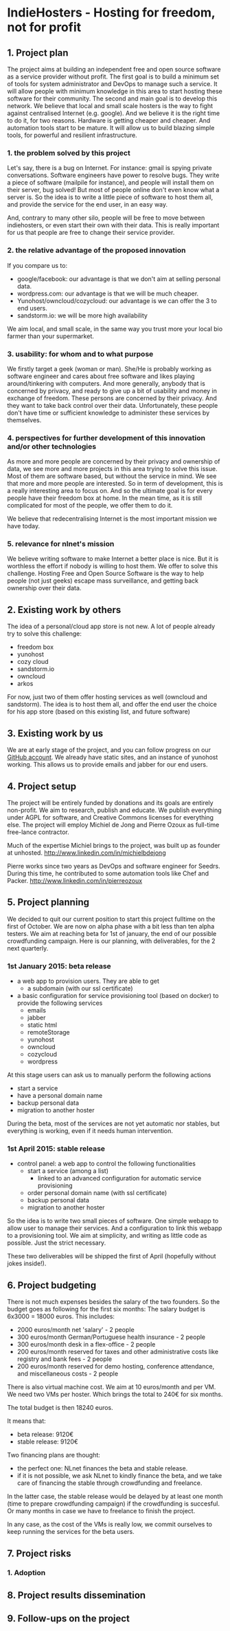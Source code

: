 # IndieHosters - Hosting for freedom, not for profit

## 1. Project plan

The project aims at building an independent free and open source software as a service provider without profit. The first goal is to build a minimum set of tools for system administrator and DevOps to manage such a service. It will allow people with minimum knowledge in this area to start hosting these software for their community. The second and main goal is to develop this network. We believe that local and small scale hosters is the way to fight against centralised Internet (e.g. google). And we believe it is the right time to do it, for two reasons. Hardware is getting cheaper and cheaper. And automation tools start to be mature. It will allow us to build blazing simple tools, for powerful and resilient infrastructure.

### 1. the problem solved by this project

Let's say, there is a bug on Internet. For instance: gmail is spying private conversations. Software engineers have power to resolve bugs. They write a piece of software (mailpile for instance), and people will install them on their server, bug solved! But most of people online don't even know what a server is. So the idea is to write a little piece of software to host them all, and provide the service for the end user, in an easy way.

And, contrary to many other silo, people will be free to move between indiehosters, or even start their own with their data. This is really important for us that people are free to change their service provider.

###  2. the relative advantage of the proposed innovation

If you compare us to:
- google/facebook: our advantage is that we don't aim at selling personal data.
- wordpress.com: our advantage is that we will be much cheaper.
- Yunohost/owncloud/cozycloud: our advantage is we can offer the 3 to end users.
- sandstorm.io: we will be more high availability

We aim local, and small scale, in the same way you trust more your local bio farmer than your supermarket.

###  3. usability: for whom and to what purpose

We firstly target a geek (woman or man). She/He is probably working as software engineer and cares about free software and likes playing around/tinkering with computers. And more generally, anybody that is concerned by privacy, and ready to give up a bit of usability and money in exchange of freedom. These persons are concerned by their privacy. And they want to take back control over their data. Unfortunately, these people don't have time or sufficient knowledge to administer these services by themselves.

###  4. perspectives for further development of this innovation and/or other technologies

As more and more people are concerned by their privacy and ownership of data, we see more and more projects in this area trying to solve this issue. Most of them are software based, but without the service in mind. We see that more and more people are interested. So in term of development, this is a really interesting area to focus on. And so the ultimate goal is for every people have their freedom box at home. In the mean time, as it is still complicated for most of the people, we offer them to do it.

We believe that redecentralising Internet is the most important mission we have today.

###  5. relevance for nlnet's mission

We believe writing software to make Internet a better place is nice. But it is worthless the effort if nobody is willing to host them. We offer to solve this challenge. Hosting Free and Open Source Software is the way to help people (not just geeks) escape mass surveillance, and getting back ownership over their data.

## 2. Existing work by others

The idea of a personal/cloud app store is not new. A lot of people already try to solve this challenge:
- freedom box
- yunohost
- cozy cloud
- sandstorm.io
- owncloud
- arkos

For now, just two of them offer hosting services as well (owncloud and sandstorm). The idea is to host them all, and offer the end user the choice for his app store (based on this existing list, and future software)

## 3. Existing work by us

We are at early stage of the project, and you can follow progress on our [GitHub account](https://github.com/indiehosters/). We already have static sites, and an instance of yunohost working. This allows us to provide emails and jabber for our end users.

## 4. Project setup

The project will be entirely funded by donations and its goals are entirely non-profit. We aim to research, publish and educate. We publish everything under AGPL for software, and Creative Commons licenses for everything else. The project will employ Michiel de Jong and Pierre Ozoux as full-time free-lance contractor. 

Much of the expertise Michiel brings to the project, was built up as founder at unhosted. http://www.linkedin.com/in/michielbdejong

Pierre works since two years as DevOps and software engineer for Seedrs. During this time, he contributed to some automation tools like Chef and Packer. http://www.linkedin.com/in/pierreozoux

## 5. Project planning

We decided to quit our current position to start this project fulltime on the first of October. We are now on alpha phase with a bit less than ten alpha testers. We aim at reaching beta for 1st of january, the end of our possible crowdfunding campaign. Here is our planning, with deliverables, for the 2 next quarterly.

### 1st January 2015: beta release
- a web app to provision users. They are able to get
  - a subdomain (with our ssl certificate)
- a basic configuration for service provisioning tool (based on docker) to provide the following services
  - emails
  - jabber
  - static html
  - remoteStorage
  - yunohost
  - owncloud
  - cozycloud
  - wordpress

At this stage users can ask us to manually perform the following actions
- start a service
- have a personal domain name
- backup personal data
- migration to another hoster

During the beta, most of the services are not yet automatic nor stables, but everything is working, even if it needs human intervention.

### 1st April 2015: stable release

- control panel: a web app to control the following functionalities
  - start a service (among a list)
    - linked to an advanced configuration for automatic service provisioning
  - order personal domain name (with ssl certificate)
  - backup personal data
  - migration to another hoster

So the idea is to write two small pieces of software. One simple webapp to allow user to manage their services. And a configuration to link this webapp to a provisioning tool. We aim at simplicity, and writing as little code as possible. Just the strict necessary.

These two deliverables will be shipped the first of April (hopefully without jokes inside!).

## 6. Project budgeting

There is not much expenses besides the salary of the two founders. So the budget goes as following for the first six months:
The salary budget is 6x3000 = 18000 euros. This includes:

- 2000 euros/month net 'salary' - 2 people
- 300 euros/month German/Portuguese health insurance - 2 people
- 300 euros/month desk in a flex-office - 2 people
- 200 euros/month reserved for taxes and other administrative costs like registry and bank fees - 2 people
- 200 euros/month reserved for demo hosting, conference attendance, and miscellaneous costs - 2 people

There is also virtual machine cost. We aim at 10 euros/month and per VM. We need two VMs per hoster. Which brings the total to 240€ for six months.

The total budget is then 18240 euros.

It means that:
- beta release: 9120€
- stable release: 9120€

Two financing plans are thought:
- the perfect one: NLnet finances the beta and stable release.
- if it is not possible, we ask NLnet to kindly finance the beta, and we take care of financing the stable through crowdfunding and freelance.

In the latter case, the stable release would be delayed by at least one month (time to prepare crowdfunding campaign) if the crowdfunding is succesful. Or many months in case we have to freelance to finish the project.

In any case, as the cost of the VMs is really low, we commit ourselves to keep running the services for the beta users.

## 7. Project risks

###  1. Adoption

## 8. Project results dissemination

## 9. Follow-ups on the project
